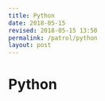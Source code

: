 ```yaml
---
title: Python
date: 2018-05-15
revised: 2018-05-15 13:50  
permalink: /patrol/python
layout: post
---
```


# Python
